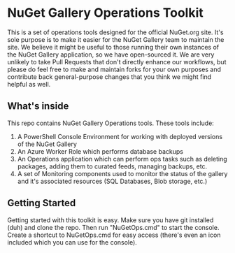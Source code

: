 # NuGet Gallery Operations Toolkit

This is a set of operations tools designed for the official NuGet.org site. It's sole purpose is to make it easier for the NuGet Gallery team to maintain the site. We believe it might be useful to those running their own instances of the NuGet Gallery application, so we have open-sourced it. We are very unlikely to take Pull Requests that don't directly enhance our workflows, but please do feel free to make and maintain forks for your own purposes and contribute back general-purpose changes that you think we might find helpful as well.

## What's inside
This repo contains NuGet Gallery Operations tools. These tools include:
1. A PowerShell Console Environment for working with deployed versions of the NuGet Gallery
2. An Azure Worker Role which performs database backups
3. An Operations application which can perform ops tasks such as deleting packages, adding them to curated feeds, managing backups, etc.
4. A set of Monitoring components used to monitor the status of the gallery and it's associated resources (SQL Databases, Blob storage, etc.)

## Getting Started
Getting started with this toolkit is easy. Make sure you have git installed (duh) and clone the repo. Then run "NuGetOps.cmd" to start the console. Create a shortcut to NuGetOps.cmd for easy access (there's even an icon included which you can use for the console).